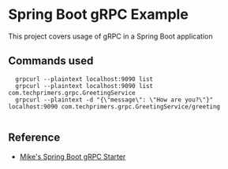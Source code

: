 # Spring Boot gRPC Example
This project covers usage of gRPC in a Spring Boot application

## Commands used
```
  grpcurl --plaintext localhost:9090 list
  grpcurl --plaintext localhost:9090 list com.techprimers.grpc.GreetingService
  grpcurl --plaintext -d "{\"message\": \"How are you?\"}" localhost:9090 com.techprimers.grpc.GreetingService/greeting
  
```

## Reference
- [Mike's Spring Boot gRPC Starter](https://yidongnan.github.io/grpc-spring-boot-starter/en/server/getting-started.html)
